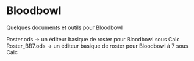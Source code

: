 # Bloodbowl
Quelques documents et outils pour Bloodbowl

Roster.ods -> un éditeur basique de roster pour Bloodbowl sous Calc
Roster_BB7.ods ->  un éditeur basique de roster pour Bloodbowl à 7 sous Calc